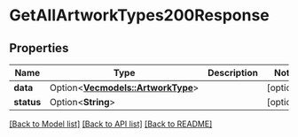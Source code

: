 # GetAllArtworkTypes200Response

## Properties

Name | Type | Description | Notes
------------ | ------------- | ------------- | -------------
**data** | Option<[**Vec<models::ArtworkType>**](ArtworkType.md)> |  | [optional]
**status** | Option<**String**> |  | [optional]

[[Back to Model list]](../README.md#documentation-for-models) [[Back to API list]](../README.md#documentation-for-api-endpoints) [[Back to README]](../README.md)


